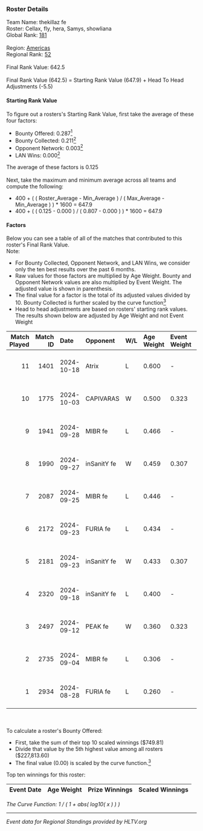 ### Roster Details<br />
Team Name: thekillaz fe<br />
Roster: Cellax, fly, hera, Samys, showliana<br />
Global Rank: [181](../../standings_global_2025_01_16.md)<br />
<br />
Region: [Americas]( ../../standings_americas_2025_01_16.md)<br />
Regional Rank: [52]( ../../standings_americas_2025_01_16.md)<br />
<br />
Final Rank Value:  642.5<br />
<br />
Final Rank Value (642.5) = Starting Rank Value (647.9) + Head To Head Adjustments (-5.5)<br />

#### Starting Rank Value<br />
To figure out a rosters's Starting Rank Value, first take the average of these four factors:<br />
- Bounty Offered: 0.287[<sup>1</sup>](#table2)
- Bounty Collected: 0.211[<sup>2</sup>](#table1)
- Opponent Network: 0.003[<sup>2</sup>](#table1)
- LAN Wins: 0.000[<sup>2</sup>](#table1)

The average of these factors is 0.125<br />
<br />
Next, take the maximum and minimum average across all teams and compute the following:<br />
- 400 + ( ( Roster_Average - Min_Average ) / ( Max_Average - Min_Average ) ) * 1600 = 647.9
- 400 + ( ( 0.125 - 0.000 ) / ( 0.807 - 0.000 ) ) * 1600 = 647.9


#### Factors<br />
Below you can see a table of all of the matches that contributed to this roster's Final Rank Value.<br />
Note:<br />

- For Bounty Collected, Opponent Network, and LAN Wins, we consider only the ten best results over the past 6 months.
- Raw values for those factors are multiplied by Age Weight. Bounty and Opponent Network values are also multiplied by Event Weight. The adjusted value is shown in parenthesis.
- The final value for a factor is the total of its adjusted values divided by 10. Bounty Collected is further scaled by the curve function[<sup>3</sup>](#curveFunction)
- Head to head adjustments are based on rosters' starting rank values. The results shown below are adjusted by Age Weight and not Event Weight
<span id="table1"></span><br />


| Match Played | Match ID | Date       | Opponent    | W/L | Age Weight | Event Weight | Bounty Collected | Opponent Network | LAN Wins  | H2H Adj. | Roster                                    |
| -: | -: | :- | :- | :- | :- | :- | :- | :- | :- | -: | :- |
|           11 |     1401 | 2024-10-18 | Atrix       | L   | 0.600      | -            | -                | -                | -         |    -8.85 | Cellax, fly, hera, Samys, showliana       |
|           10 |     1775 | 2024-10-03 | CAPIVARAS   | W   | 0.500      | 0.323        | 0.003 (0.000)    | 0.000 (0.000)    | 0 (0.000) |     5.18 | Cellax, fly, hera, Samys, showliana       |
|            9 |     1941 | 2024-09-28 | MIBR fe     | L   | 0.466      | -            | -                | -                | -         |    -6.31 | Cellax, fly, hera, Samys, showliana       |
|            8 |     1990 | 2024-09-27 | inSanitY fe | W   | 0.459      | 0.307        | 0.004 (0.001)    | 0.081 (0.011)    | 0 (0.000) |     7.47 | Cellax, fly, hera, Samys, showliana       |
|            7 |     2087 | 2024-09-25 | MIBR fe     | L   | 0.446      | -            | -                | -                | -         |    -6.13 | Cellax, fly, hera, Samys, showliana       |
|            6 |     2172 | 2024-09-23 | FURIA fe    | L   | 0.434      | -            | -                | -                | -         |    -0.49 | Cellax, fly, hera, Samys, showliana       |
|            5 |     2181 | 2024-09-23 | inSanitY fe | W   | 0.433      | 0.307        | 0.004 (0.000)    | 0.081 (0.011)    | 0 (0.000) |     7.12 | Cellax, fly, hera, Samys, showliana       |
|            4 |     2320 | 2024-09-18 | inSanitY fe | L   | 0.400      | -            | -                | -                | -         |    -6.14 | brunakiller, Cellax, fly, hera, showliana |
|            3 |     2497 | 2024-09-12 | PEAK fe     | W   | 0.360      | 0.323        | 0.003 (0.000)    | 0.029 (0.003)    | 0 (0.000) |     5.33 | brunakiller, Cellax, fly, hera, showliana |
|            2 |     2735 | 2024-09-04 | MIBR fe     | L   | 0.306      | -            | -                | -                | -         |    -2.35 | Cellax, fly, hera, Samys, showliana       |
|            1 |     2934 | 2024-08-28 | FURIA fe    | L   | 0.260      | -            | -                | -                | -         |    -0.29 | Cellax, fly, hera, Samys, showliana       |

<br />
<span id="table2"></span><br />
To calculate a roster's Bounty Offered:<br />

- First, take the sum of their top 10 scaled winnings ($749.81)
- Divide that value by the 5th highest value among all rosters ($227,813.60)
- The final value (0.00) is scaled by the curve function.[<sup>3</sup>](#curveFunction)

Top ten winnings for this roster:<br />

| Event Date | Age Weight | Prize Winnings | Scaled Winnings |
| :- | -: | :- | :- |


<span id="curveFunction"></span>_The Curve Function: 1 / ( 1 + abs( log10( x ) ) )_<br />

---
_Event data for Regional Standings provided by HLTV.org_<br />
